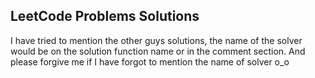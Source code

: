 ## LeetCode Problems Solutions

I have tried to mention the other guys solutions, the name of the solver would be on the solution function name or in the comment section. And please forgive me if I have forgot to mention the name of solver o_o 
